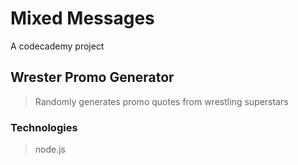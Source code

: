 # Mixed Messages
A codecademy project
## Wrester Promo Generator
>Randomly generates promo quotes from wrestling superstars
### Technologies
>node.js
